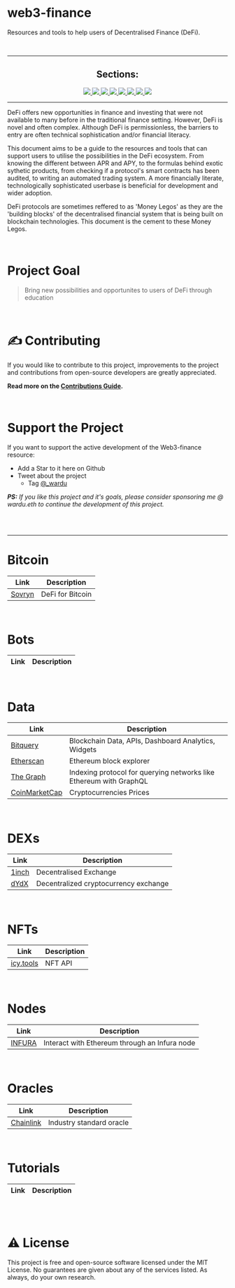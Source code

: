 # web3-finance

Resources and tools to help users of Decentralised Finance (DeFi).

<br />

---

<div align='center'>
  
## Sections:
<a href='#Bitcoin'>
<img src='https://img.shields.io/badge/Bitcoin-green?style=for-the-badge'>
</a>
<a href='#Bots'>
<img src='https://img.shields.io/badge/Bots-pink?style=for-the-badge'>
</a>
<a href=#>
<img src='https://img.shields.io/badge/Data-purple?style=for-the-badge'>
</a>
<a href=#Dexs>
<img src='https://img.shields.io/badge/Dexs-red?style=for-the-badge'>
</a>
<a href=#Nodes>
<img src='https://img.shields.io/badge/Nodes-gray?style=for-the-badge'>
</a>
<a href=#NFTs>
<img src='https://img.shields.io/badge/NFTs-orange?style=for-the-badge'>
</a>
<a href=#Oracles>
<img src='https://img.shields.io/badge/Oracles-blue?style=for-the-badge'>
</a>
<a href=#Tutorials>
<img src='https://img.shields.io/badge/Tutorials-turquoise?style=for-the-badge'>
</a>

<br />
  
</div>

---

DeFi offers new opportunities in finance and investing that were not available to many before in the traditional finance setting. However, DeFi is novel and often complex. Although DeFi is permissionless, the barriers to entry are often technical sophistication and/or financial literacy.

This document aims to be a guide to the resources and tools that can support users to utilise the possibilities in the DeFi ecosystem. From knowing the different between APR and APY, to the formulas behind exotic sythetic products, from checking if a protocol's smart contracts has been audited, to writing an automated trading system. A more financially literate, technologically sophisticated userbase is beneficial for development and wider adoption.

DeFi protocols are sometimes reffered to as 'Money Legos' as they are the 'building blocks' of the decentralised financial system that is being built on blockchain technologies. This document is the cement to these Money Legos.

<br />

# Project Goal

> Bring new possibilities and opportunites to users of DeFi through education

<br />

# ✍️ Contributing

If you would like to contribute to this project, improvements to the project and contributions from open-source developers are greatly appreciated.

**Read more on the [Contributions Guide](#).**

<br />

# Support the Project

If you want to support the active development of the Web3-finance resource:

- Add a Star to it here on Github
- Tweet about the project
  - Tag [@\_wardu](https://twitter.com/_wardu)

_**PS:** If you like this project and it's goals, please consider sponsoring me @ wardu.eth to continue the development of this project._

<br />
<br />

---

<h1 id='Bitcoin'>Bitcoin</h1>

| Link | Description |
| ---- | ----------- |
| [Sovryn](https://www.sovryn.app/) | DeFi for Bitcoin |

<br />

<h1 id='Bots'>Bots</h1>

| Link | Description |
| ---- | ----------- |

<br />

<h1 id='Data'>Data</h1>

| Link                                            | Description                                                        |
| ----------------------------------------------- | ------------------------------------------------------------------ |
| [Bitquery](https://graphql.bitquery.io/ide)     | Blockchain Data, APIs, Dashboard Analytics, Widgets                |
| [Etherscan](https://etherscan.io/)              | Ethereum block explorer                                            |
| [The Graph](https://thegraph.com)               | Indexing protocol for querying networks like Ethereum with GraphQL |
| [CoinMarketCap](https://coinmarketcap.com/api/) | Cryptocurrencies Prices                                            |

<br />

<h1 id='Dexs'> DEXs </h1>

| Link                                | Description                            |
| ----------------------------------- | -------------------------------------- |
| [1inch](https://1inch.io/)          | Decentralised Exchange |
| [dYdX](https://docs.dydx.exchange/) | Decentralized cryptocurrency exchange  |

<br />

<h1 id='NFTs'>NFTs</h1>

| Link                                       | Description |
| ------------------------------------------ | ----------- |
| [icy.tools](https://developers.icy.tools/) | NFT API     |

<br />

<h1 id='Nodes'>Nodes</h1>

| Link                                                  | Description                                                |
| ----------------------------------------------------- | ---------------------------------------------------------- |
| [INFURA](https://infura.io/) | Interact with Ethereum through an Infura node |

<br />

<h1 id='Oracles'>Oracles</h1>

| Link                             | Description              |
| -------------------------------- | ------------------------ |
| [Chainlink](https://chain.link/) | Industry standard oracle |

<br />

<h1 id='Tutorials'>Tutorials</h1>

| Link | Description |
| ---- | ----------- |

<br />
<br />

# ⚠️ License

This project is free and open-source software licensed under the MIT License. No guarantees are given about any of the services listed. As always, do your own research.

<br />
